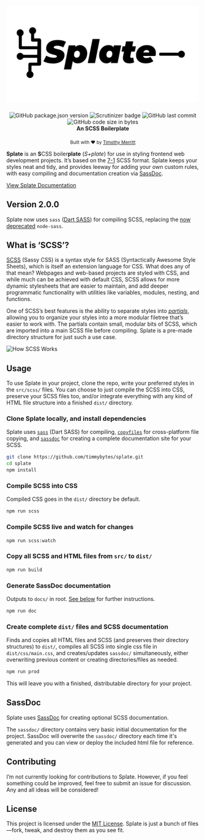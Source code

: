 <h1 align="center">
  <img src="./readme-images/splate-logo.png" alt="Splate logo" />
</h1>

<div align="center">
  <img src="https://img.shields.io/github/package-json/v/timmybytes/splate" alt="GitHub package.json version" />
  <img src="https://scrutinizer-ci.com/g/timmybytes/splate/badges/quality-score.png?b=main" alt="Scrutinizer badge" />
  <img alt="GitHub last commit" src="https://img.shields.io/github/last-commit/timmybytes/splate">
  <img alt="GitHub code size in bytes" src="https://img.shields.io/github/languages/code-size/timmybytes/splate">
</div>

<div align="center">
  <strong>An SCSS Boilerplate</strong>
</div>

<p align="center">
  <sub>Built with ❤︎ by
  <a href="https://timmybytes.com">Timothy Merritt</a>
</div>



**Splate** is an **S**CSS boiler**plate** (*S+plate*) for use in styling frontend web development projects. It’s based on the [7-1](https://sass-guidelin.es/) SCSS format. Splate keeps your styles neat and tidy, and provides leeway for adding your own custom rules, with easy compiling and documentation creation via [SassDoc](http://sassdoc.com/).

[View Splate Documentation](https://timmybytes.github.io/splate/)

## Version 2.0.0

Splate now uses `sass` ([Dart SASS](https://www.npmjs.com/package/sass)) for compiling SCSS, replacing the [now deprecated](https://sass-lang.com/blog/libsass-is-deprecated) `node-sass`.

## What is ‘SCSS’?

[SCSS](https://sass-lang.com/documentation/syntax) (Sassy CSS) is a syntax style for SASS (Syntactically Awesome Style Sheets), which is itself an extension language for CSS. What does any of that mean? Webpages and web-based projects are styled with CSS, and while much can be achieved with default CSS, SCSS allows for more dynamic stylesheets that are easier to maintain, and add deeper programmatic functionality with utilities like variables, modules, nesting, and functions.

One of SCSS’s best features is the ability to separate styles into [_partials_](https://sass-lang.com/guide#topic-4#), allowing you to organize your styles into a more modular filetree that’s easier to work with. The partials contain small, modular bits of SCSS, which are imported into a main SCSS file before compiling. Splate is a pre-made directory structure for just such a use case.

![How SCSS Works](./readme-images/scss-color.png)

## Usage

To use Splate in your project, clone the repo, write your preferred styles in the `src/scss/` files. You can choose to just compile the SCSS into CSS, preserve your SCSS files too, and/or integrate everything with any kind of HTML file structure into a finished `dist/` directory.

### Clone Splate locally, and install dependencies

Splate uses [`sass`](https://www.npmjs.com/package/sass) (Dart SASS) for compiling, [`copyfiles`](https://www.npmjs.com/package/copyfiles) for cross-platform file copying, and [`sassdoc`](https://www.npmjs.com/package/sassdoc) for creating a complete documentation site for your SCSS.

```sh
git clone https://github.com/timmybytes/splate.git
cd splate
npm install
```

### Compile SCSS into CSS

Compiled CSS goes in the `dist/` directory be default.

```sh
npm run scss
```

### Compile SCSS live and watch for changes

```sh
npm run scss:watch
```

### Copy all SCSS and HTML files from `src/` to `dist/`

```sh
npm run build
```

### Generate SassDoc documentation

Outputs to `docs/` in root. [See below](#SassDoc) for further instructions.

```sh
npm run doc
```

### Create complete `dist/` files and SCSS documentation

Finds and copies all HTML files and SCSS (and preserves their directory structures) to `dist/`, compiles all SCSS into single css file in `dist/css/main.css`, and creates/updates `sassdoc/` simultaneously, either overwriting previous content or creating directories/files as needed.

```sh
npm run prod
```

This will leave you with a finished, distributable directory for your project.

<!--
### Deploy to GitHub Pages

Optionally, you can use Splate to build an entire site and deploy it to GitHub Pages.
-->

## SassDoc

Splate uses [SassDoc](http://sassdoc.com/) for creating optional SCSS documentation.

The `sassdoc/` directory contains very basic initial documentation for the project. SassDoc will overwrite the `sassdoc/` directory each time it's generated and you can view or deploy the included html file for reference.

<!--
### Optional Deployment

If you'd like to deploy your SassDoc site live, you can use `sassdocify` to deploy to GitHub Pages.
-->

## Contributing

I’m not currently looking for contributions to Splate. However, if you feel something could be improved, feel free to submit an issue for discussion. Any and all ideas will be considered!

## License

This project is licensed under the [MIT License](./LICENSE.md). Splate is just a bunch of files—fork, tweak, and destroy them as you see fit.
